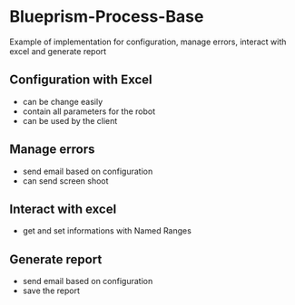 # Blueprism-Process-Base

Example of implementation for configuration, manage errors, interact with excel and generate report


## Configuration with Excel
* can be change easily
* contain all parameters for the robot
* can be used by the client

## Manage errors
* send email based on configuration
* can send screen shoot

## Interact with excel
* get and set informations with Named Ranges

## Generate report
* send email based on configuration
* save the report
 
